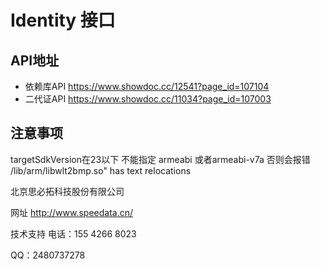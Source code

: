 # Identity 接口
## API地址
* 依赖库API
https://www.showdoc.cc/12541?page_id=107104
* 二代证API
https://www.showdoc.cc/11034?page_id=107003


## 注意事项
targetSdkVersion在23以下  不能指定 armeabi 或者armeabi-v7a 否则会报错 /lib/arm/libwlt2bmp.so" has text relocations

北京思必拓科技股份有限公司

网址 http://www.speedata.cn/

技术支持 电话：155 4266 8023

QQ：2480737278
